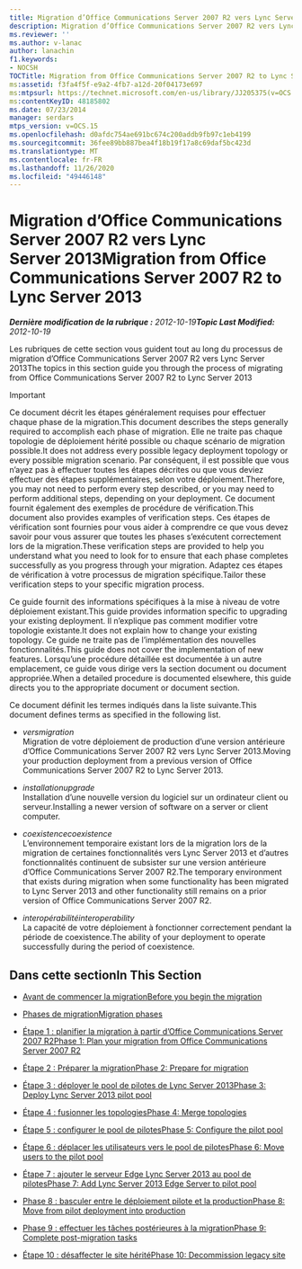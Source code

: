 ```yaml
---
title: Migration d’Office Communications Server 2007 R2 vers Lync Server 2013
description: Migration d’Office Communications Server 2007 R2 vers Lync Server 2013.
ms.reviewer: ''
ms.author: v-lanac
author: lanachin
f1.keywords:
- NOCSH
TOCTitle: Migration from Office Communications Server 2007 R2 to Lync Server 2013
ms:assetid: f3fa4f5f-e9a2-4fb7-a12d-20f04173e697
ms:mtpsurl: https://technet.microsoft.com/en-us/library/JJ205375(v=OCS.15)
ms:contentKeyID: 48185802
ms.date: 07/23/2014
manager: serdars
mtps_version: v=OCS.15
ms.openlocfilehash: d0afdc754ae691bc674c200addb9fb97c1eb4199
ms.sourcegitcommit: 36fee89bb887bea4f18b19f17a8c69daf5bc423d
ms.translationtype: MT
ms.contentlocale: fr-FR
ms.lasthandoff: 11/26/2020
ms.locfileid: "49446148"
---
```

# <a name="migration-from-office-communications-server-2007-r2-to-lync-server-2013"></a><span data-ttu-id="374fe-103">Migration d’Office Communications Server 2007 R2 vers Lync Server 2013</span><span class="sxs-lookup"><span data-stu-id="374fe-103">Migration from Office Communications Server 2007 R2 to Lync Server 2013</span></span>

<div data-xmlns="http://www.w3.org/1999/xhtml">

<div class="topic" data-xmlns="http://www.w3.org/1999/xhtml" data-msxsl="urn:schemas-microsoft-com:xslt" data-cs="https://msdn.microsoft.com/">

<div data-asp="https://msdn2.microsoft.com/asp">



</div>

<div id="mainSection">

<div id="mainBody"><span data-ttu-id="374fe-104">

<span> </span></span><span class="sxs-lookup"><span data-stu-id="374fe-104">

<span> </span></span></span>

<span data-ttu-id="374fe-105">_**Dernière modification de la rubrique :** 2012-10-19_</span><span class="sxs-lookup"><span data-stu-id="374fe-105">_**Topic Last Modified:** 2012-10-19_</span></span>

<span data-ttu-id="374fe-106">Les rubriques de cette section vous guident tout au long du processus de migration d’Office Communications Server 2007 R2 vers Lync Server 2013</span><span class="sxs-lookup"><span data-stu-id="374fe-106">The topics in this section guide you through the process of migrating from Office Communications Server 2007 R2 to Lync Server 2013</span></span>

<div>


> [!IMPORTANT]  
> <span data-ttu-id="374fe-107">Ce document décrit les étapes généralement requises pour effectuer chaque phase de la migration.</span><span class="sxs-lookup"><span data-stu-id="374fe-107">This document describes the steps generally required to accomplish each phase of migration.</span></span> <span data-ttu-id="374fe-108">Elle ne traite pas chaque topologie de déploiement hérité possible ou chaque scénario de migration possible.</span><span class="sxs-lookup"><span data-stu-id="374fe-108">It does not address every possible legacy deployment topology or every possible migration scenario.</span></span> <span data-ttu-id="374fe-109">Par conséquent, il est possible que vous n’ayez pas à effectuer toutes les étapes décrites ou que vous deviez effectuer des étapes supplémentaires, selon votre déploiement.</span><span class="sxs-lookup"><span data-stu-id="374fe-109">Therefore, you may not need to perform every step described, or you may need to perform additional steps, depending on your deployment.</span></span> <span data-ttu-id="374fe-110">Ce document fournit également des exemples de procédure de vérification.</span><span class="sxs-lookup"><span data-stu-id="374fe-110">This document also provides examples of verification steps.</span></span> <span data-ttu-id="374fe-111">Ces étapes de vérification sont fournies pour vous aider à comprendre ce que vous devez savoir pour vous assurer que toutes les phases s’exécutent correctement lors de la migration.</span><span class="sxs-lookup"><span data-stu-id="374fe-111">These verification steps are provided to help you understand what you need to look for to ensure that each phase completes successfully as you progress through your migration.</span></span> <span data-ttu-id="374fe-112">Adaptez ces étapes de vérification à votre processus de migration spécifique.</span><span class="sxs-lookup"><span data-stu-id="374fe-112">Tailor these verification steps to your specific migration process.</span></span>



</div>

<span data-ttu-id="374fe-113">Ce guide fournit des informations spécifiques à la mise à niveau de votre déploiement existant.</span><span class="sxs-lookup"><span data-stu-id="374fe-113">This guide provides information specific to upgrading your existing deployment.</span></span> <span data-ttu-id="374fe-114">Il n’explique pas comment modifier votre topologie existante.</span><span class="sxs-lookup"><span data-stu-id="374fe-114">It does not explain how to change your existing topology.</span></span> <span data-ttu-id="374fe-115">Ce guide ne traite pas de l’implémentation des nouvelles fonctionnalités.</span><span class="sxs-lookup"><span data-stu-id="374fe-115">This guide does not cover the implementation of new features.</span></span> <span data-ttu-id="374fe-116">Lorsqu’une procédure détaillée est documentée à un autre emplacement, ce guide vous dirige vers la section document ou document appropriée.</span><span class="sxs-lookup"><span data-stu-id="374fe-116">When a detailed procedure is documented elsewhere, this guide directs you to the appropriate document or document section.</span></span>

<span data-ttu-id="374fe-117">Ce document définit les termes indiqués dans la liste suivante.</span><span class="sxs-lookup"><span data-stu-id="374fe-117">This document defines terms as specified in the following list.</span></span>

  - <span data-ttu-id="374fe-118">*vers*</span><span class="sxs-lookup"><span data-stu-id="374fe-118">*migration*</span></span>  
    <span data-ttu-id="374fe-119">Migration de votre déploiement de production d’une version antérieure d’Office Communications Server 2007 R2 vers Lync Server 2013.</span><span class="sxs-lookup"><span data-stu-id="374fe-119">Moving your production deployment from a previous version of Office Communications Server 2007 R2 to Lync Server 2013.</span></span>

<!-- end list -->

  - <span data-ttu-id="374fe-120">*installation*</span><span class="sxs-lookup"><span data-stu-id="374fe-120">*upgrade*</span></span>  
    <span data-ttu-id="374fe-121">Installation d’une nouvelle version du logiciel sur un ordinateur client ou serveur.</span><span class="sxs-lookup"><span data-stu-id="374fe-121">Installing a newer version of software on a server or client computer.</span></span>

<!-- end list -->

  - <span data-ttu-id="374fe-122">*coexistence*</span><span class="sxs-lookup"><span data-stu-id="374fe-122">*coexistence*</span></span>  
    <span data-ttu-id="374fe-123">L’environnement temporaire existant lors de la migration lors de la migration de certaines fonctionnalités vers Lync Server 2013 et d’autres fonctionnalités continuent de subsister sur une version antérieure d’Office Communications Server 2007 R2.</span><span class="sxs-lookup"><span data-stu-id="374fe-123">The temporary environment that exists during migration when some functionality has been migrated to Lync Server 2013 and other functionality still remains on a prior version of Office Communications Server 2007 R2.</span></span>

<!-- end list -->

  - <span data-ttu-id="374fe-124">*interopérabilité*</span><span class="sxs-lookup"><span data-stu-id="374fe-124">*interoperability*</span></span>  
    <span data-ttu-id="374fe-125">La capacité de votre déploiement à fonctionner correctement pendant la période de coexistence.</span><span class="sxs-lookup"><span data-stu-id="374fe-125">The ability of your deployment to operate successfully during the period of coexistence.</span></span>

<div>

## <a name="in-this-section"></a><span data-ttu-id="374fe-126">Dans cette section</span><span class="sxs-lookup"><span data-stu-id="374fe-126">In This Section</span></span>

  - [<span data-ttu-id="374fe-127">Avant de commencer la migration</span><span class="sxs-lookup"><span data-stu-id="374fe-127">Before you begin the migration</span></span>](before-you-begin-the-migration.md)

  - [<span data-ttu-id="374fe-128">Phases de migration</span><span class="sxs-lookup"><span data-stu-id="374fe-128">Migration phases</span></span>](migration-phases.md)

  - [<span data-ttu-id="374fe-129">Étape 1 : planifier la migration à partir d’Office Communications Server 2007 R2</span><span class="sxs-lookup"><span data-stu-id="374fe-129">Phase 1: Plan your migration from Office Communications Server 2007 R2</span></span>](phase-1-plan-your-migration-from-office-communications-server-2007-r2.md)

  - [<span data-ttu-id="374fe-130">Étape 2 : Préparer la migration</span><span class="sxs-lookup"><span data-stu-id="374fe-130">Phase 2: Prepare for migration</span></span>](phase-2-prepare-for-migration.md)

  - [<span data-ttu-id="374fe-131">Étape 3 : déployer le pool de pilotes de Lync Server 2013</span><span class="sxs-lookup"><span data-stu-id="374fe-131">Phase 3: Deploy Lync Server 2013 pilot pool</span></span>](phase-3-deploy-lync-server-2013-pilot-pool.md)

  - [<span data-ttu-id="374fe-132">Étape 4 : fusionner les topologies</span><span class="sxs-lookup"><span data-stu-id="374fe-132">Phase 4: Merge topologies</span></span>](phase-4-merge-topologies.md)

  - [<span data-ttu-id="374fe-133">Étape 5 : configurer le pool de pilotes</span><span class="sxs-lookup"><span data-stu-id="374fe-133">Phase 5: Configure the pilot pool</span></span>](phase-5-configure-the-pilot-pool.md)

  - [<span data-ttu-id="374fe-134">Étape 6 : déplacer les utilisateurs vers le pool de pilotes</span><span class="sxs-lookup"><span data-stu-id="374fe-134">Phase 6: Move users to the pilot pool</span></span>](phase-6-move-users-to-the-pilot-pool.md)

  - [<span data-ttu-id="374fe-135">Étape 7 : ajouter le serveur Edge Lync Server 2013 au pool de pilotes</span><span class="sxs-lookup"><span data-stu-id="374fe-135">Phase 7: Add Lync Server 2013 Edge Server to pilot pool</span></span>](phase-7-add-lync-server-2013-edge-server-to-pilot-pool.md)

  - [<span data-ttu-id="374fe-136">Phase 8 : basculer entre le déploiement pilote et la production</span><span class="sxs-lookup"><span data-stu-id="374fe-136">Phase 8: Move from pilot deployment into production</span></span>](phase-8-move-from-pilot-deployment-into-production.md)

  - [<span data-ttu-id="374fe-137">Phase 9 : effectuer les tâches postérieures à la migration</span><span class="sxs-lookup"><span data-stu-id="374fe-137">Phase 9: Complete post-migration tasks</span></span>](phase-9-complete-post-migration-tasks.md)

  - [<span data-ttu-id="374fe-138">Étape 10 : désaffecter le site hérité</span><span class="sxs-lookup"><span data-stu-id="374fe-138">Phase 10: Decommission legacy site</span></span>](phase-10-decommission-legacy-site.md)

<span data-ttu-id="374fe-139"></div>

</div>

<span> </span>

</div>

</div>

</span><span class="sxs-lookup"><span data-stu-id="374fe-139"></div>

</div>

<span> </span>

</div>

</div>

</span></span></div>

